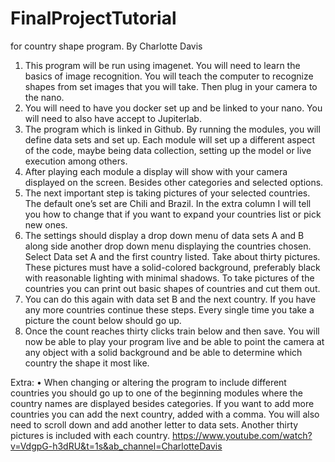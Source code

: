 # FinalProjectTutorial 
for country shape program.
By Charlotte Davis

1.	This program will be run using imagenet. You will need to learn the basics of image recognition. You will teach the computer to recognize shapes from set images that you will take. Then plug in your camera to the nano.  
2.	You will need to have you docker set up and be linked to your nano. You will need to also have accept to Jupiterlab. 
3.	The program which is linked in Github. By running the modules, you will define data sets and set up. Each module will set up a different aspect of the code, maybe being data collection, setting up the model or live execution among others. 
4.	After playing each module a display will show with your camera displayed on the screen. Besides other categories and selected options.   
5.	The next important step is taking pictures of your selected countries. The default one’s set are Chili and Brazil. In the extra column I will tell you how to change that if you want to expand your countries list or pick new ones.  
6.	The settings should display a drop down menu of data sets A and B along side another drop down menu displaying the countries chosen. Select Data set A and the first country listed. Take about thirty pictures. These pictures must have a solid-colored background, preferably black with reasonable lighting with minimal shadows. To take pictures of the countries you can print out basic shapes of countries and cut them out. 
7.	You can do this again with data set B and the next country. If you have any more countries continue these steps. Every single time you take a picture the count below should go up. 
8.	Once the count reaches thirty clicks train below and then save. You will now be able to play your program live and be able to point the camera at any object with a solid background and be able to determine which country the shape it most like. 

Extra:
•	When changing or altering the program to include different countries you should go up to one of the beginning modules where the country names are displayed besides categories. If you want to add more countries you can add the next country, added with a comma. You will also need to scroll down and add another letter to data sets. Another thirty pictures is included with each country. 
https://www.youtube.com/watch?v=VdgpG-h3dRU&t=1s&ab_channel=CharlotteDavis
